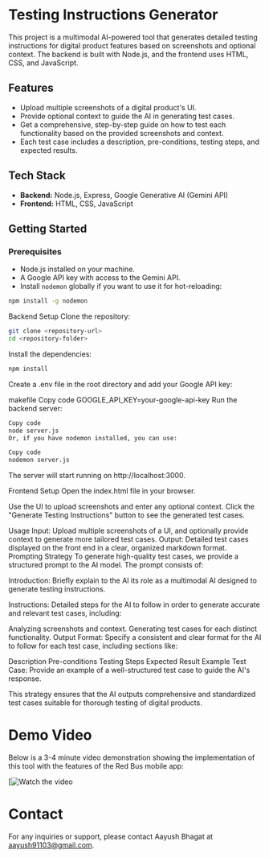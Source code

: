 # Testing Instructions Generator

This project is a multimodal AI-powered tool that generates detailed testing instructions for digital product features based on screenshots and optional context. The backend is built with Node.js, and the frontend uses HTML, CSS, and JavaScript.

## Features

- Upload multiple screenshots of a digital product's UI.
- Provide optional context to guide the AI in generating test cases.
- Get a comprehensive, step-by-step guide on how to test each functionality based on the provided screenshots and context.
- Each test case includes a description, pre-conditions, testing steps, and expected results.

## Tech Stack

- **Backend:** Node.js, Express, Google Generative AI (Gemini API)
- **Frontend:** HTML, CSS, JavaScript

## Getting Started

### Prerequisites

- Node.js installed on your machine.
- A Google API key with access to the Gemini API.
- Install `nodemon` globally if you want to use it for hot-reloading:

```bash
npm install -g nodemon
```
Backend Setup
Clone the repository:

```bash
git clone <repository-url>
cd <repository-folder>
```
Install the dependencies:

```bash
npm install
```
Create a .env file in the root directory and add your Google API key:

makefile
Copy code
GOOGLE_API_KEY=your-google-api-key
Run the backend server:

```bash
Copy code
node server.js
Or, if you have nodemon installed, you can use:
```

```bash
Copy code
nodemon server.js
```
The server will start running on http://localhost:3000.

Frontend Setup
Open the index.html file in your browser.

Use the UI to upload screenshots and enter any optional context. Click the "Generate Testing Instructions" button to see the generated test cases.

Usage
Input: Upload multiple screenshots of a UI, and optionally provide context to generate more tailored test cases.
Output: Detailed test cases displayed on the front end in a clear, organized markdown format.
Prompting Strategy
To generate high-quality test cases, we provide a structured prompt to the AI model. The prompt consists of:

Introduction: Briefly explain to the AI its role as a multimodal AI designed to generate testing instructions.

Instructions: Detailed steps for the AI to follow in order to generate accurate and relevant test cases, including:

Analyzing screenshots and context.
Generating test cases for each distinct functionality.
Output Format: Specify a consistent and clear format for the AI to follow for each test case, including sections like:

Description
Pre-conditions
Testing Steps
Expected Result
Example Test Case: Provide an example of a well-structured test case to guide the AI's response.

This strategy ensures that the AI outputs comprehensive and standardized test cases suitable for thorough testing of digital products.

# Demo Video
Below is a 3-4 minute video demonstration showing the implementation of this tool with the features of the Red Bus mobile app:

<!-- <div style="position: relative; padding-bottom: 56.25%; height: 0;"><iframe src="https://www.loom.com/embed/7b24b9bd769349799968d5ce9c4eca8b?sid=e4cb5654-00f1-417c-b26b-c5c7439ac1de" frameborder="0" webkitallowfullscreen mozallowfullscreen allowfullscreen style="position: absolute; top: 0; left: 0; width: 100%; height: 100%;"></iframe></div> -->
[![Watch the video](https://www.loom.com/share/7b24b9bd769349799968d5ce9c4eca8b?sid=7f0668f3-f2ff-44b9-8dc8-9aed37ae33b2)

# Contact
For any inquiries or support, please contact Aayush Bhagat at aayush91103@gmail.com.